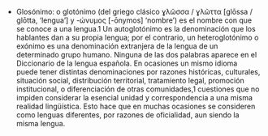 - Glosónimo: o glotónimo (del griego clásico ɣλῶσσα / ɣλῶττα [glōssa / glōtta, ‘lengua’] y -ώνυμος [-ōnymos] ‘nombre’) es el nombre con que se conoce a una lengua.1​ Un autoglotónimo es la denominación que los hablantes dan a su propia lengua; por el contrario, un heteroglotónimo o exónimo es una denominación extranjera de la lengua de un determinado grupo humano. Ninguna de las dos palabras aparece en el Diccionario de la lengua española. En ocasiones un mismo idioma puede tener distintas denominaciones por razones históricas, culturales, situación social, distribución territorial, tratamiento legal, promoción institucional, o diferenciación de otras comunidades,1​ cuestiones que no impiden considerar la esencial unidad y correspondencia a una misma realidad lingüística. Esto hace que en muchas ocasiones se consideren como lenguas diferentes, por razones de oficialidad, aun siendo la misma lengua.